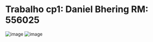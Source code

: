 # Trabalho cp1: Daniel Bhering RM: 556025
![image](https://github.com/Daniel6662/cp1/assets/161768882/a4c01274-d314-4707-955f-18e0d3722879)
![image](https://github.com/Daniel6662/cp1/assets/161768882/49e2ae14-e2fe-4dbc-a43d-22f1cd34a601)


